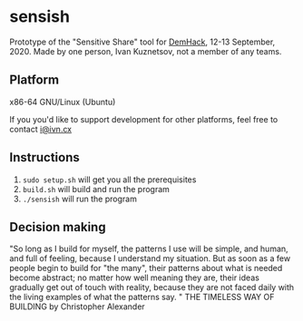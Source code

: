 # sensish

Prototype of the "Sensitive Share" tool for [DemHack](https://demhack.ru/), 12-13 September, 2020. Made by one person, Ivan Kuznetsov, not a member of any teams.


## Platform

x86-64 GNU/Linux (Ubuntu)

If you you'd like to support development for other platforms, feel free to contact i@ivn.cx


## Instructions

1. ```sudo setup.sh``` will get you all the prerequisites
2. ```build.sh``` will build and run the program
3. ```./sensish``` will run the program


## Decision making

"So long as I build for myself, the patterns I use will be 
simple, and human, and full of feeling, because I understand
my situation. But as soon as a few people begin to 
build for "the many", their patterns about what is needed 
become abstract; no matter how well meaning they are, 
their ideas gradually get out of touch with reality, because 
they are not faced daily with the living examples of what 
the patterns say. " THE TIMELESS WAY OF BUILDING by Christopher Alexander




